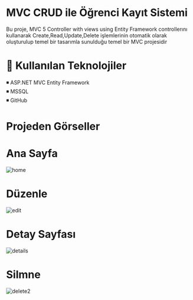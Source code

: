# MVC CRUD ile Öğrenci Kayıt Sistemi

Bu proje, MVC 5 Controller with views using Entity Framework controllerını kullanarak Create,Read,Update,Delete işlemlerinin otomatik olarak oluşturulup temel bir tasarımla sunulduğu temel bir MVC projesidir

# 🔨  Kullanılan Teknolojiler
◾ ASP.NET MVC Entity Framework   
◾ MSSQL  
◾ GitHub

# Projeden Görseller  
# Ana Sayfa  
![home](https://github.com/user-attachments/assets/6622d627-54b8-4333-9232-760f31573f70)  

# Düzenle
![edit](https://github.com/user-attachments/assets/6b6c87ba-414f-423a-983a-ae705f98a894)  

# Detay Sayfası

![details](https://github.com/user-attachments/assets/16e4024b-329e-4a41-b8dc-657846357be6)  

# Silmne
![delete2](https://github.com/user-attachments/assets/a179489b-6c3b-4a41-9dd4-27939d127c6d)  
